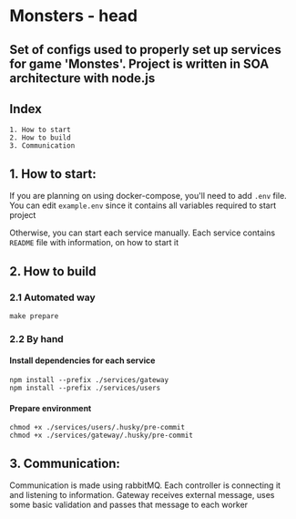 # Monsters - head

## Set of configs used to properly set up services for game 'Monstes'. Project is written in SOA architecture with node.js

## Index

```
1. How to start
2. How to build
3. Communication
```

## 1. How to start:

If you are planning on using docker-compose, you'll need to add `.env` file. You can edit `example.env` since it
contains all variables required to start project

Otherwise, you can start each service manually. Each service contains `README` file with information, on how to start it

## 2. How to build

### 2.1 Automated way

```shell
make prepare
```

### 2.2 By hand

#### Install dependencies for each service

```shell
npm install --prefix ./services/gateway
npm install --prefix ./services/users
```

#### Prepare environment

```shell
chmod +x ./services/users/.husky/pre-commit
chmod +x ./services/gateway/.husky/pre-commit
```

## 3. Communication:

Communication is made using rabbitMQ. Each controller is connecting it and listening to information. Gateway
receives external message, uses some basic validation and passes that message to each worker

